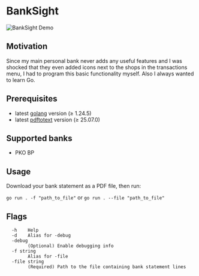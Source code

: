 # BankSight

![BankSight Demo](https://github.com/user-attachments/assets/4b4f63cb-43a9-4472-a54f-dc142b3b1542 "BankSight Demo")

## Motivation

Since my main personal bank never adds any useful features and I was shocked that they even added icons next to the shops in the transactions menu, I had to program this basic functionality myself. Also I always wanted to learn Go.

## Prerequisites

* latest [golang](https://go.dev/dl/) version (≥ 1.24.5)
* latest [pdftotext](https://poppler.freedesktop.org) version (≥ 25.07.0)

## Supported banks

- PKO BP

## Usage

Download your bank statement as a PDF file, then run:

`go run . -f "path_to_file"` or `go run . --file "path_to_file"`

## Flags

```
  -h    Help
  -d    Alias for -debug
  -debug
        (Optional) Enable debugging info
  -f string
        Alias for -file
  -file string
        (Required) Path to the file containing bank statement lines
```
